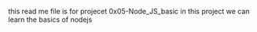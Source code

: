 this read me file is for projecet 0x05-Node_JS_basic
in this project we can learn the basics of nodejs
